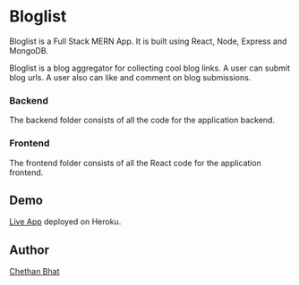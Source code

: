 # Bloglist

Bloglist is a Full Stack MERN App. It is built using React, Node, Express and MongoDB.

Bloglist is a blog aggregator for collecting cool blog links. A user can submit blog urls. A user also can like and comment on blog submissions.

### Backend

The backend folder consists of all the code for the application backend.

### Frontend

The frontend folder consists of all the React code for the application frontend.

## Demo

[Live App](https://t.co/NpxwQNrFTY?amp=1) deployed on Heroku.

## Author

[Chethan Bhat](https://chethanbhat.com)
